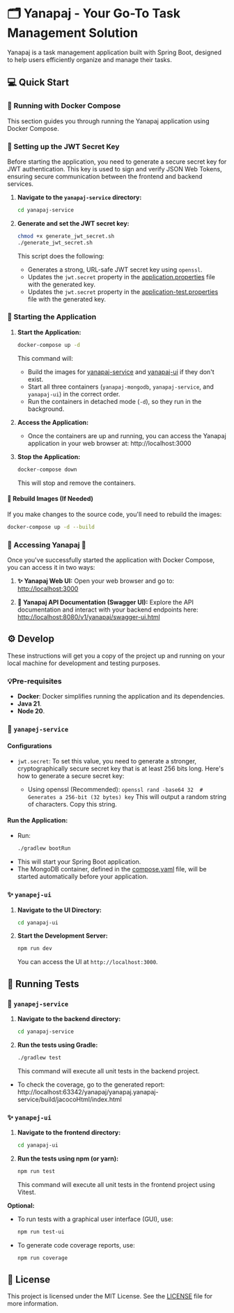 # 🗂️ Yanapaj - Your Go-To Task Management Solution
Yanapaj is a task management application built with Spring Boot, 
designed to help users efficiently organize and manage their tasks.

## 💻 Quick Start
### 🚀 Running with Docker Compose
This section guides you through running the Yanapaj application using Docker Compose.

### 🔐 Setting up the JWT Secret Key

Before starting the application, you need to generate a secure secret key for JWT authentication. This key is used to sign and verify JSON Web Tokens, ensuring secure communication between the frontend and backend services.

1. **Navigate to the `yanapaj-service` directory:**

   ```bash
   cd yanapaj-service
   ```

2. **Generate and set the JWT secret key:**

   ```bash
   chmod +x generate_jwt_secret.sh
   ./generate_jwt_secret.sh
   ```

   This script does the following:
    - Generates a strong, URL-safe JWT secret key using `openssl`.
    - Updates the `jwt.secret` property in the [application.properties](yanapaj-service/src/main/resources/application.properties) file with the generated key.
    - Updates the `jwt.secret` property in the [application-test.properties](yanapaj-service/src/test/resources/application-test.properties) file with the generated key.

### 🐳 Starting the Application

1. **Start the Application:**
   ```bash
   docker-compose up -d
   ```
   This command will:
    - Build the images for [yanapaj-service](yanapaj-service) and [yanapaj-ui](yanapaj-ui) if they don't exist.
    - Start all three containers (`yanapaj-mongodb`, `yanapaj-service`, and `yanapaj-ui`) in the correct order.
    - Run the containers in detached mode (`-d`), so they run in the background.

2. **Access the Application:**
    - Once the containers are up and running, you can access the Yanapaj application in your web browser at:
      http://localhost:3000

3. **Stop the Application:**
   ```bash
   docker-compose down
   ```
   This will stop and remove the containers.

#### 🤖 Rebuild Images (If Needed)
If you make changes to the source code, you'll need to rebuild the images:
```bash
docker-compose up -d --build
```

### 🎉 Accessing Yanapaj 🎉

Once you've successfully started the application with Docker Compose, you can access it in two ways:

1. **✨ Yanapaj Web UI:** Open your web browser and go to:
   [http://localhost:3000](http://localhost:3000)

2. **📖 Yanapaj API Documentation (Swagger UI):**  Explore the API documentation and interact with your backend endpoints here:
   [http://localhost:8080/v1/yanapaj/swagger-ui.html](http://localhost:8080/v1/yanapaj/swagger-ui.html)
## ⚙ Develop

These instructions will get you a copy of the project up and running on your local machine for development and testing purposes.

### 💡Pre-requisites

- **Docker**: Docker simplifies running the application and its dependencies.
- **Java 21**.
- **Node 20**.


### 🍃 `yanapej-service`

#### Configurations
- `jwt.secret`: To set this value, you need to generate a stronger, cryptographically secure secret key that is at least 256 bits long.
  Here's how to generate a secure secret key:
  
  - Using openssl (Recommended):
    `openssl rand -base64 32  # Generates a 256-bit (32 bytes) key`
    This will output a random string of characters. Copy this string.


#### Run the Application:
- Run:
  ```bash
  ./gradlew bootRun
  ```
- This will start your Spring Boot application.
- The MongoDB container, defined in the [compose.yaml](yanapaj-service/compose.yaml) file, will be started automatically before your application.

### ✨ `yanapej-ui`

1. **Navigate to the UI Directory:**
   ```bash
   cd yanapaj-ui
   ```

2. **Start the Development Server:**
   ```bash
   npm run dev
   ```
   You can access the UI at `http://localhost:3000`.

## 🧪 Running Tests

### 🍃 `yanapej-service`

1. **Navigate to the backend directory:**
   ```bash
   cd yanapaj-service
   ```

2. **Run the tests using Gradle:**
   ```bash
   ./gradlew test
   ```
   This command will execute all unit tests in the backend project.

- To check the coverage, go to the generated report: http://localhost:63342/yanapaj/yanapaj.yanapaj-service/build/jacocoHtml/index.html 

### ✨ `yanapej-ui`

1. **Navigate to the frontend directory:**
   ```bash
   cd yanapaj-ui
   ```

2. **Run the tests using npm (or yarn):**
   ```bash
   npm run test
   ```
   This command will execute all unit tests in the frontend project using Vitest.

**Optional:**

- To run tests with a graphical user interface (GUI), use:
  ```bash
  npm run test-ui
  ```
- To generate code coverage reports, use:
  ```bash
  npm run coverage
  ```

## 📄 License
This project is licensed under the MIT License.
See the [LICENSE](LICENSE) file for more information.